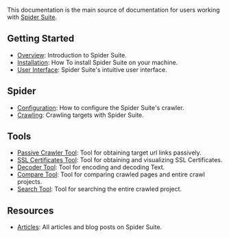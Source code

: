 This documentation is the main source of documentation for users working with [Spider Suite](https://SpiderSuite.github.io).

## Getting Started
* [Overview](Overview): Introduction to Spider Suite.
* [Installation](Installation): How To install Spider Suite on your machine.
* [User Interface](UserInterface): Spider Suite's intuitive user interface.

## Spider
* [Configuration](Configurations): How to configure the Spider Suite's crawler.
* [Crawling](Crawling): Crawling targets with Spider Suite.

## Tools
* [Passive Crawler Tool](Tools#passive-crawler-tool): Tool for obtaining target url links passively.
* [SSL Certificates Tool](Tools#ssl-certificates-tool): Tool for obtaining and visualizing SSL Certificates.
* [Decoder Tool](Tools#decoder-tool): Tool for encoding and decoding Text.
* [Compare Tool](Tools#compare-tool): Tool for comparing crawled pages and entire crawl projects.
* [Search Tool](Tools#search-tool): Tool for searching the entire crawled project.

## Resources
- [Articles](Articles): All articles and blog posts on Spider Suite.
